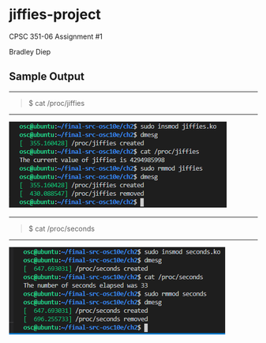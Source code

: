 # jiffies-project
CPSC 351-06 Assignment #1

Bradley Diep

## Sample Output

---
> $ cat /proc/jiffies
---

![](/jiffies/jiffies_output.png)


---
> $ cat /proc/seconds
---

![](/seconds/seconds_output.png)
